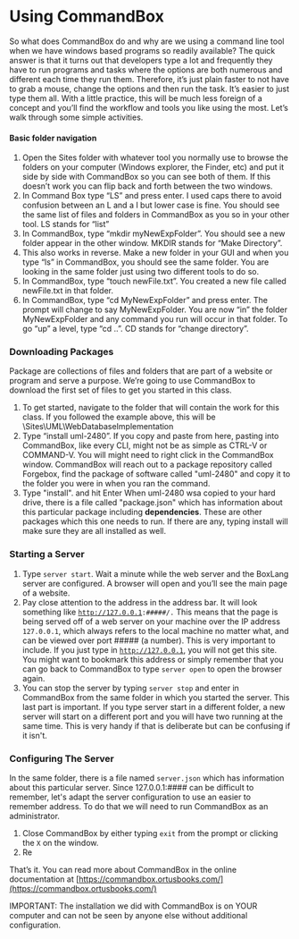 # Using CommandBox

So what does CommandBox do and why are we using a command line tool when we have windows based programs so readily available? The quick answer is that it turns out that developers type a lot and frequently they have to run programs and tasks where the options are both numerous and different each time they run them. Therefore, it’s just plain faster to not have to grab a mouse, change the options and then run the task. It’s easier to just type them all. With a little practice, this will be much less foreign of a concept and you’ll find the workflow and tools you like using the most. Let’s walk through some simple activities.

#### Basic folder navigation

1. Open the Sites folder with whatever tool you normally use to browse the folders on your computer (Windows explorer, the Finder, etc) and put it side by side with CommandBox so you can see both of them. If this doesn’t work you can flip back and forth between the two windows.
2. In Command Box type “LS” and press enter. I used caps there to avoid confusion between an L and a I but lower case is fine. You should see the same list of files and folders in CommandBox as you so in your other tool. LS stands for “list”
3. In CommandBox, type “mkdir myNewExpFolder”. You should see a new folder appear in the other window. MKDIR stands for “Make Directory”.
4. This also works in reverse. Make a new folder in your GUI and when you type “ls” in CommandBox, you should see the same folder. You are looking in the same folder just using two different tools to do so.
5. In CommandBox, type “touch newFile.txt”. You created a new file called newFile.txt in that folder.
6. In CommandBox, type “cd MyNewExpFolder” and press enter. The prompt will change to say MyNewExpFolder. You are now “in” the folder MyNewExpFolder and any command you run will occur in that folder. To go “up” a level, type “cd ..”. CD stands for “change directory”.

### Downloading Packages

Package are collections of files and folders that are part of a website or program and serve a purpose. We’re going to use CommandBox to download the first set of files to get you started in this class.

1. To get started, navigate to the folder that will contain the work for this class. If you followed the example above, this will be \Sites\UML\WebDatabaseImplementation
2. Type “install uml-2480”. If you copy and paste from here, pasting into CommandBox, like every CLI, might not be as simple as CTRL-V or COMMAND-V. You will might need to right click in the CommandBox window. CommandBox will reach out to a package repository called Forgebox, find the package of software called "uml-2480" and copy it to the folder you were in when you ran the command.&#x20;
3. Type "install". and hit Enter When uml-2480 wsa copied to your hard drive, there is a file called "package.json" which has information about this particular package including **dependencies**. These are other packages which this one needs to run. If there are any, typing install will make sure they are all installed as well.&#x20;

### Starting a Server

1. Type `server start`. Wait a minute while the web server and the BoxLang server are configured. A browser will open and you’ll see the main page of a website.
2. Pay close attention to the address in the address bar. It will look something like [`http://127.0.0.1`](http://127.0.0.1)`:#####/.` This means that the page is being served off of a web server on your machine over the IP address `127.0.0.1`, which always refers to the local machine no matter what, and can be viewed over port ##### (a number). This is very important to include. If you just type in [`http://127.0.0.1`](http://127.0.0.1), you will not get this site. You might want to bookmark this address or simply remember that you can go back to CommandBox to type `server open` to open the browser again.
3. You can stop the server by typing `server stop` and enter in CommandBox from the same folder in which you started the server. This last part is important. If you type server start in a different folder, a new server will start on a different port and you will have two running at the same time. This is very handy if that is deliberate but can be confusing if it isn't.

### Configuring The Server&#x20;

In the same folder, there is a file named `server.json`  which has information about this particular server.  Since 127.0.0.1:#### can be difficult to remember, let's adapt the server configuration to use an easier to remember address. To do that we will need to run CommandBox as an administrator.

1. Close CommandBox by either typing `exit` from the prompt or clicking the `X` on the window.
2. Re

That’s it. You can read more about CommandBox in the online documentation at [https://commandbox.ortusbooks.com/](https://commandbox.ortusbooks.com/)

IMPORTANT: The installation we did with CommandBox is on YOUR computer and can not be seen by anyone else without additional configuration.&#x20;

